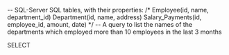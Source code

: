 -- SQL-Server SQL tables, with their properties:
/*
 Employee(id, name, department_id)
 Department(id, name, address)
 Salary_Payments(id, employee_id, amount, date)
*/
-- A query to list the names of the departments which employed more than 10 employees in the last 3 months

SELECT 